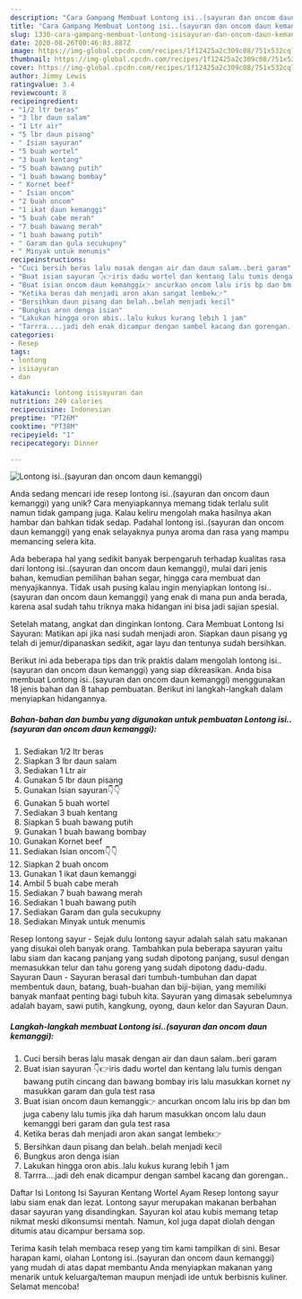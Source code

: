 ```yaml
---
description: "Cara Gampang Membuat Lontong isi..(sayuran dan oncom daun kemanggi) yang Bikin Ngiler"
title: "Cara Gampang Membuat Lontong isi..(sayuran dan oncom daun kemanggi) yang Bikin Ngiler"
slug: 1330-cara-gampang-membuat-lontong-isisayuran-dan-oncom-daun-kemanggi-yang-bikin-ngiler
date: 2020-08-26T00:46:03.887Z
image: https://img-global.cpcdn.com/recipes/1f12425a2c309c08/751x532cq70/lontong-isisayuran-dan-oncom-daun-kemanggi-foto-resep-utama.jpg
thumbnail: https://img-global.cpcdn.com/recipes/1f12425a2c309c08/751x532cq70/lontong-isisayuran-dan-oncom-daun-kemanggi-foto-resep-utama.jpg
cover: https://img-global.cpcdn.com/recipes/1f12425a2c309c08/751x532cq70/lontong-isisayuran-dan-oncom-daun-kemanggi-foto-resep-utama.jpg
author: Jimmy Lewis
ratingvalue: 3.4
reviewcount: 8
recipeingredient:
- "1/2 ltr beras"
- "3 lbr daun salam"
- "1 Ltr air"
- "5 lbr daun pisang"
- " Isian sayuran"
- "5 buah wortel"
- "3 buah kentang"
- "5 buah bawang putih"
- "1 buah bawang bombay"
- " Kornet beef"
- " Isian oncom"
- "2 buah oncom"
- "1 ikat daun kemanggi"
- "5 buah cabe merah"
- "7 buah bawang merah"
- "1 buah bawang putih"
- " Garam dan gula secukupny"
- " Minyak untuk menumis"
recipeinstructions:
- "Cuci bersih beras lalu masak dengan air dan daun salam..beri garam"
- "Buat isian sayuran 👇👉iris dadu wortel dan kentang lalu tumis dengan bawang putih cincang dan bawang bombay iris lalu masukkan kornet ny masukkan garam dan gula test rasa"
- "Buat isian oncom daun kemanggi👉 ancurkan oncom lalu iris bp dan bm juga cabeny lalu tumis jika dah harum masukkan oncom lalu daun kemanggi beri garam dan gula test rasa"
- "Ketika beras dah menjadi aron akan sangat lembek👉"
- "Bersihkan daun pisang dan belah..belah menjadi kecil"
- "Bungkus aron denga isian"
- "Lakukan hingga oron abis..lalu kukus kurang lebih 1 jam"
- "Tarrra....jadi deh enak dicampur dengan sambel kacang dan gorengan.."
categories:
- Resep
tags:
- lontong
- isisayuran
- dan

katakunci: lontong isisayuran dan 
nutrition: 249 calories
recipecuisine: Indonesian
preptime: "PT26M"
cooktime: "PT38M"
recipeyield: "1"
recipecategory: Dinner

---
```



![Lontong isi..(sayuran dan oncom daun kemanggi)](https://img-global.cpcdn.com/recipes/1f12425a2c309c08/751x532cq70/lontong-isisayuran-dan-oncom-daun-kemanggi-foto-resep-utama.jpg)

Anda sedang mencari ide resep lontong isi..(sayuran dan oncom daun kemanggi) yang unik? Cara menyiapkannya memang tidak terlalu sulit namun tidak gampang juga. Kalau keliru mengolah maka hasilnya akan hambar dan bahkan tidak sedap. Padahal lontong isi..(sayuran dan oncom daun kemanggi) yang enak selayaknya punya aroma dan rasa yang mampu memancing selera kita.

Ada beberapa hal yang sedikit banyak berpengaruh terhadap kualitas rasa dari lontong isi..(sayuran dan oncom daun kemanggi), mulai dari jenis bahan, kemudian pemilihan bahan segar, hingga cara membuat dan menyajikannya. Tidak usah pusing kalau ingin menyiapkan lontong isi..(sayuran dan oncom daun kemanggi) yang enak di mana pun anda berada, karena asal sudah tahu triknya maka hidangan ini bisa jadi sajian spesial.

Setelah matang, angkat dan dinginkan lontong. Cara Membuat Lontong Isi Sayuran: Matikan api jika nasi sudah menjadi aron. Siapkan daun pisang yg telah di jemur/dipanaskan sedikit, agar layu dan tentunya sudah bersihkan.


Berikut ini ada beberapa tips dan trik praktis dalam mengolah lontong isi..(sayuran dan oncom daun kemanggi) yang siap dikreasikan. Anda bisa membuat Lontong isi..(sayuran dan oncom daun kemanggi) menggunakan 18 jenis bahan dan 8 tahap pembuatan. Berikut ini langkah-langkah dalam menyiapkan hidangannya.

<!--inarticleads1-->

##### Bahan-bahan dan bumbu yang digunakan untuk pembuatan Lontong isi..(sayuran dan oncom daun kemanggi):

1. Sediakan 1/2 ltr beras
1. Siapkan 3 lbr daun salam
1. Sediakan 1 Ltr air
1. Gunakan 5 lbr daun pisang
1. Gunakan  Isian sayuran👇👇
1. Gunakan 5 buah wortel
1. Sediakan 3 buah kentang
1. Siapkan 5 buah bawang putih
1. Gunakan 1 buah bawang bombay
1. Gunakan  Kornet beef
1. Sediakan  Isian oncom👇👇
1. Siapkan 2 buah oncom
1. Gunakan 1 ikat daun kemanggi
1. Ambil 5 buah cabe merah
1. Sediakan 7 buah bawang merah
1. Sediakan 1 buah bawang putih
1. Sediakan  Garam dan gula secukupny
1. Sediakan  Minyak untuk menumis


Resep lontong sayur - Sejak dulu lontong sayur adalah salah satu makanan yang disukai oleh banyak orang. Tambahkan pula beberapa sayuran yaitu labu siam dan kacang panjang yang sudah dipotong panjang, susul dengan memasukkan telur dan tahu goreng yang sudah dipotong dadu-dadu. Sayuran Daun - Sayuran berasal dari tumbuh-tumbuhan dan dapat membentuk daun, batang, buah-buahan dan biji-bijian, yang memiliki banyak manfaat penting bagi tubuh kita. Sayuran yang dimasak sebelumnya adalah bayam, sawi putih, kangkung, oyong, daun kelor dan Sayuran Daun. 

<!--inarticleads2-->

##### Langkah-langkah membuat Lontong isi..(sayuran dan oncom daun kemanggi):

1. Cuci bersih beras lalu masak dengan air dan daun salam..beri garam
1. Buat isian sayuran 👇👉iris dadu wortel dan kentang lalu tumis dengan bawang putih cincang dan bawang bombay iris lalu masukkan kornet ny masukkan garam dan gula test rasa
1. Buat isian oncom daun kemanggi👉 ancurkan oncom lalu iris bp dan bm juga cabeny lalu tumis jika dah harum masukkan oncom lalu daun kemanggi beri garam dan gula test rasa
1. Ketika beras dah menjadi aron akan sangat lembek👉
1. Bersihkan daun pisang dan belah..belah menjadi kecil
1. Bungkus aron denga isian
1. Lakukan hingga oron abis..lalu kukus kurang lebih 1 jam
1. Tarrra....jadi deh enak dicampur dengan sambel kacang dan gorengan..


Daftar Isi  Lontong Isi Sayuran Kentang Wortel Ayam Resep lontong sayur labu siam enak dan lezat. Lontong sayur merupakan makanan berbahan dasar sayuran yang disandingkan. Sayuran kol atau kubis memang tetap nikmat meski dikonsumsi mentah. Namun, kol juga dapat diolah dengan ditumis atau dicampur bersama sop. 

Terima kasih telah membaca resep yang tim kami tampilkan di sini. Besar harapan kami, olahan Lontong isi..(sayuran dan oncom daun kemanggi) yang mudah di atas dapat membantu Anda menyiapkan makanan yang menarik untuk keluarga/teman maupun menjadi ide untuk berbisnis kuliner. Selamat mencoba!
